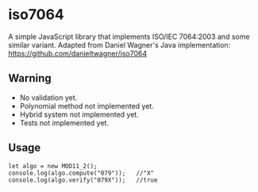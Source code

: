 # iso7064
A simple JavaScript library that implements ISO/IEC 7064:2003 and some similar variant.
Adapted from Daniel Wagner's Java implementation: https://github.com/danieltwagner/iso7064

## Warning
* No validation yet.
* Polynomial method not implemented yet.
* Hybrid system not implemented yet.
* Tests not implemented yet.

## Usage
```
let algo = new MOD11_2();
console.log(algo.compute("079"));   //"X"
console.log(algo.verify("079X"));   //true
```
